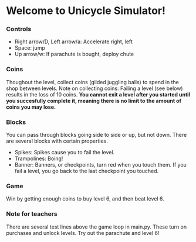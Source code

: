# Welcome to Unicycle Simulator!

### Controls
- Right arrow/D, Left arrow/a: Accelerate right, left
- Space: jump
- Up arrow/w: If parachute is bought, deploy chute

### Coins
Thoughout the level, collect coins (gilded juggling balls) to spend in the shop between levels.
Note on collecting coins: Failing a level (see below) results in the loss of 10 coins. **You cannot exit a level after you started until you succesfully complete it, meaning there is no limit to the amount of coins you may lose.**

### Blocks
You can pass through blocks going side to side or up, but not down.
There are several blocks with certain properties.
- Spikes: Spikes cause you to fail the level.
- Trampolines: Boing!
- Banner: Banners, or checkpoints, turn red when you touch them. If you fail a level, you go back to the last checkpoint you touched.

### Game
Win by getting enough coins to buy level 6, and then beat level 6.

### Note for teachers
There are several test lines above the game loop in main.py. These turn on purchases and unlock levels. Try out the parachute and level 6!
